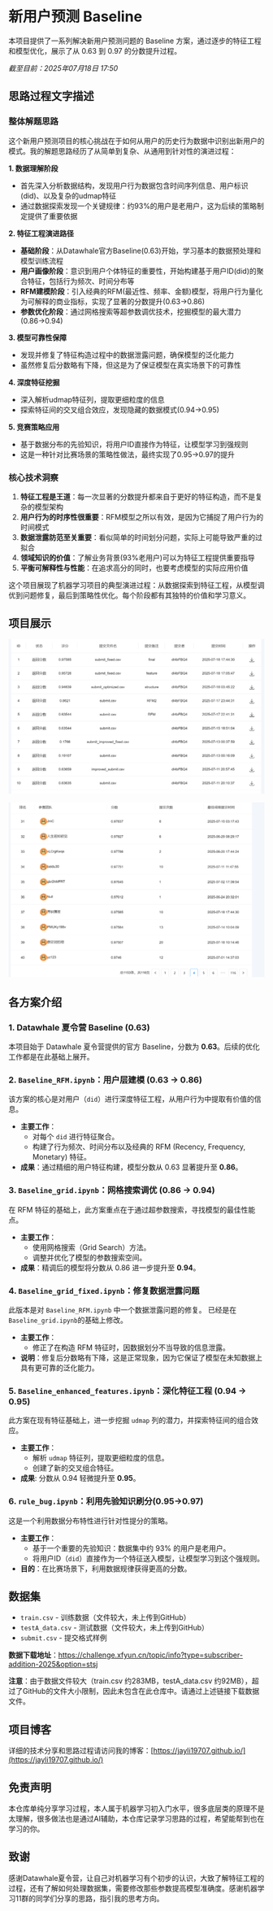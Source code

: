 # 新用户预测 Baseline

本项目提供了一系列解决新用户预测问题的 Baseline 方案，通过逐步的特征工程和模型优化，展示了从 0.63 到 0.97 的分数提升过程。

*截至目前：2025年07月18日 17:50*

## 思路过程文字描述

### 整体解题思路

这个新用户预测项目的核心挑战在于如何从用户的历史行为数据中识别出新用户的模式。我的解题思路经历了从简单到复杂、从通用到针对性的演进过程：

**1. 数据理解阶段**
- 首先深入分析数据结构，发现用户行为数据包含时间序列信息、用户标识(did)、以及复杂的udmap特征
- 通过数据探索发现一个关键规律：约93%的用户是老用户，这为后续的策略制定提供了重要依据

**2. 特征工程演进路径**
- **基础阶段**：从Datawhale官方Baseline(0.63)开始，学习基本的数据预处理和模型训练流程
- **用户画像阶段**：意识到用户个体特征的重要性，开始构建基于用户ID(did)的聚合特征，包括行为频次、时间分布等
- **RFM建模阶段**：引入经典的RFM(最近性、频率、金额)模型，将用户行为量化为可解释的商业指标，实现了显著的分数提升(0.63→0.86)
- **参数优化阶段**：通过网格搜索等超参数调优技术，挖掘模型的最大潜力(0.86→0.94)

**3. 模型可靠性保障**
- 发现并修复了特征构造过程中的数据泄露问题，确保模型的泛化能力
- 虽然修复后分数略有下降，但这是为了保证模型在真实场景下的可靠性

**4. 深度特征挖掘**
- 深入解析udmap特征列，提取更细粒度的信息
- 探索特征间的交叉组合效应，发现隐藏的数据模式(0.94→0.95)

**5. 竞赛策略应用**
- 基于数据分布的先验知识，将用户ID直接作为特征，让模型学习到强规则
- 这是一种针对比赛场景的策略性做法，最终实现了0.95→0.97的提升

### 核心技术洞察

1. **特征工程是王道**：每一次显著的分数提升都来自于更好的特征构造，而不是复杂的模型架构
2. **用户行为的时序性很重要**：RFM模型之所以有效，是因为它捕捉了用户行为的时间模式
3. **数据泄露防范至关重要**：看似简单的时间划分问题，实际上可能导致严重的过拟合
4. **领域知识的价值**：了解业务背景(93%老用户)可以为特征工程提供重要指导
5. **平衡可解释性与性能**：在追求高分的同时，也要考虑模型的实际应用价值

这个项目展现了机器学习项目的典型演进过程：从数据探索到特征工程，从模型调优到问题修复，最后到策略性优化。每个阶段都有其独特的价值和学习意义。

## 项目展示

![项目截图1](屏幕截图%202025-07-18%20174706.png)

![项目截图2](屏幕截图%202025-07-18%20174753.png)

## 各方案介绍

### 1. Datawhale 夏令营 Baseline (0.63)
本项目始于 Datawhale 夏令营提供的官方 Baseline，分数为 **0.63**。后续的优化工作都是在此基础上展开。

### 2. `Baseline_RFM.ipynb`：用户层建模 (0.63 -> 0.86)
该方案的核心是对用户（`did`）进行深度特征工程，从用户行为中提取有价值的信息。
- **主要工作**：
  - 对每个 `did` 进行特征聚合。
  - 构建了行为频次、时间分布以及经典的 RFM (Recency, Frequency, Monetary) 特征。
- **成果**：通过精细的用户特征构建，模型分数从 0.63 显著提升至 **0.86**。

### 3. `Baseline_grid.ipynb`：网格搜索调优 (0.86 -> 0.94)
在 RFM 特征的基础上，此方案重点在于通过超参数搜索，寻找模型的最佳性能点。
- **主要工作**：
  - 使用网格搜索（Grid Search）方法。
  - 调整并优化了模型的参数搜索空间。
- **成果**：精调后的模型将分数从 0.86 进一步提升至 **0.94**。

### 4. `Baseline_grid_fixed.ipynb`：修复数据泄露问题
此版本是对 `Baseline_RFM.ipynb` 中一个数据泄露问题的修复。
已经是在`Baseline_grid.ipynb`的基础上修改。
- **主要工作**：
  - 修正了在构造 RFM 特征时，因数据划分不当导致的信息泄露。
- **说明**：修复后分数略有下降，这是正常现象，因为它保证了模型在未知数据上具有更可靠的泛化能力。

### 5. `Baseline_enhanced_features.ipynb`：深化特征工程 (0.94 -> 0.95)
此方案在现有特征基础上，进一步挖掘 `udmap` 列的潜力，并探索特征间的组合效应。
- **主要工作**：
  - 解析 `udmap` 特征列，提取更细粒度的信息。
  - 创建了新的交叉组合特征。
- **成果**: 分数从 0.94 轻微提升至 **0.95**。

### 6. `rule_bug.ipynb`：利用先验知识刷分(0.95->0.97)
这是一个利用数据分布特性进行针对性提分的策略。
- **主要工作**：
  - 基于一个重要的先验知识：数据集中约 93% 的用户是老用户。
  - 将用户ID（`did`）直接作为一个特征送入模型，让模型学习到这个强规则。
- **目的**：在比赛场景下，利用数据规律获得更高的分数。

## 数据集
- `train.csv` - 训练数据（文件较大，未上传到GitHub）
- `testA_data.csv` - 测试数据（文件较大，未上传到GitHub）
- `submit.csv` - 提交格式样例

**数据下载地址**：https://challenge.xfyun.cn/topic/info?type=subscriber-addition-2025&option=stsj

**注意**：由于数据文件较大（train.csv 约283MB，testA_data.csv 约92MB），超过了GitHub的文件大小限制，因此未包含在此仓库中。请通过上述链接下载数据文件。

## 项目博客

详细的技术分享和思路过程请访问我的博客：[https://jayli19707.github.io/](https://jayli19707.github.io/)

## 免责声明

本仓库单纯分享学习过程，本人属于机器学习初入门水平，很多底层类的原理不是太理解，很多做法也是通过AI辅助，本仓库记录学习思路的过程，希望能帮到也在学习的你。

## 致谢

感谢Datawhale夏令营，让自己对机器学习有个初步的认识，大致了解特征工程的过程，还有了解如何处理数据集，需要修改那些参数提高模型准确度。感谢机器学习11群的同学们分享的思路，指引我的思考方向。

